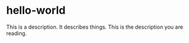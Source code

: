 # hello-world
This is a description.  It describes things.  This is the description you are reading.
